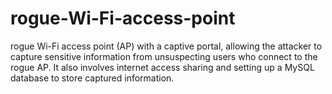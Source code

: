 # rogue-Wi-Fi-access-point
rogue Wi-Fi access point (AP) with a captive portal, allowing the attacker to capture sensitive information from unsuspecting users who connect to the rogue AP. It also involves internet access sharing and setting up a MySQL database to store captured information.
